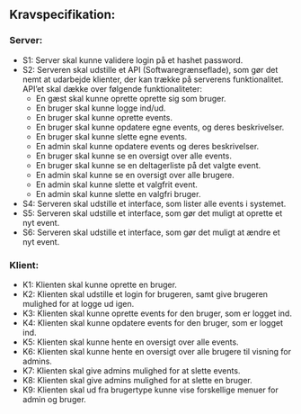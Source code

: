 ## Kravspecifikation:

### Server:
- S1: Server skal kunne validere login på et hashet password.
- S2: Serveren skal udstille et API (Softwaregrænseflade), som gør det nemt at udarbejde klienter, der kan trække på serverens funktionalitet. API’et skal dække over følgende funktionaliteter:
   - En gæst skal kunne oprette oprette sig som bruger.
   - En bruger skal kunne logge ind/ud.
   - En bruger skal kunne oprette events.
   - En bruger skal kunne opdatere egne events, og deres beskrivelser. 
   - En bruger skal kunne slette egne events. 
   - En admin skal kunne opdatere events og deres beskrivelser.
   - En bruger skal kunne se en oversigt over alle events.
   - En bruger skal kunne se en deltagerliste på det valgte event.
   - En admin skal kunne se en oversigt over alle brugere. 
   - En admin skal kunne slette et valgfrit event.
   - En admin skal kunne slette en valgfri bruger. 
- S4: Serveren skal udstille et interface, som lister alle events i systemet. 
- S5: Serveren skal udstille et interface, som gør det muligt at oprette et nyt event.
- S6: Serveren skal udstille et interface, som gør det muligt at ændre et nyt event.

### Klient:
- K1: Klienten skal kunne oprette en bruger.
- K2: Klienten skal udstille et login for brugeren, samt give brugeren mulighed for at logge ud igen. 
- K3: Klienten skal kunne oprette events for den bruger, som er logget ind. 
- K4: Klienten skal kunne opdatere events for den bruger, som er logget ind. 
- K5: Klienten skal kunne hente en oversigt over alle events.
- K6: Klienten skal kunne hente en oversigt over alle brugere til visning for admins.
- K7: Klienten skal give admins mulighed for at slette events.
- K8: Klienten skal give admins mulighed for at slette en bruger. 
- K9: Klienten skal ud fra brugertype kunne vise forskellige menuer for admin og bruger. 
